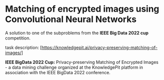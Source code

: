 # Matching of encrypted images using Convolutional Neural Networks

A solution to one of the subproblems from the **IEEE Big Data 2022 cup** competition. 

task description: [https://knowledgepit.ai/privacy-preserving-matching-of-images/]

**IEEE BigData 2022 Cup:** Privacy-preserving Matching of Encrypted Images - a data mining challenge organized at the KnowledgePit platform in association with the IEEE BigData 2022 conference.
